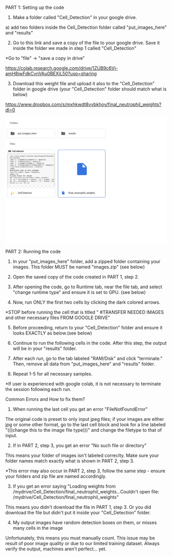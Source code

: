 PART 1: Setting up the code 

1. Make a folder called "Cell_Detection" in your google drive. 

  a) add two folders inside the Cell_Detection folder called "put_images_here" and "results"
  
2. Go to this link and save a copy of the file to your google drive. Save it inside the folder 
we made in step 1 called "Cell_Detection" 

  *Go to "file" -> "save a copy in drive"
  
https://colab.research.google.com/drive/1ZUB9c6Vj-amH8jwFdkCvnVAu0BEXjL50?usp=sharing

3. Download this weight file and upload it also to the "Cell_Detection" folder in google drive (your "Cell_Detection" folder should match what is below)

https://www.dropbox.com/s/mxhkwdt8vvbkhoy/final_neutrophil_weights?dl=0
  
![alt text](https://github.com/sthapa320/darknet/blob/master/data/setup.png)


PART 2: Running the code

1. In your "put_images_here" folder, add a zipped folder containing your images. This folder MUST be named "images.zip" (see below)

2. Open the saved copy of the code created in PART 1, step 2. 

3. After opening the code, go to Runtime tab, near the file tab, and select "change runtime type" and ensure it is set to GPU. (see below)

4. Now, run ONLY the first two cells by clicking the dark colored arrows.  

  *STOP before running the cell that is titled 
 " #TRANSFER NEEDED IMAGES and other necessary files FROM GOOGLE DRIVE"

5. Before proceeding, return to your "Cell_Detection" folder and ensure it looks EXACTLY as below.(see below)

6. Continue to run the following cells in the code. After this step, the output will be in your "results" folder.  
  
5. After each run, go to the tab labeled "RAM/Disk" and click "terminate." Then, remove all data from "put_images_here" and "results" folder. 

6. Repeat 1-5 for all necessary samples. 

*If user is experienced with google colab, it is not necessary to terminate the session following each run. 







Common Errors and How to fix them?

1. When running the last cell you get an error "FileNotFoundError"

The original code is preset to only input jpeg files; if your images are either jpg or some other format, go to the last cell block and look for a line labeled "(((change this to the image file type)))" and change the filetype to that of input. 

2. If in PART 2, step 3, you get an error "No such file or directory"

This means your folder of images isn't labeled correclty. Make sure your folder names match exactly what is shown in PART 2, step 3. 

*This error may also occur in PART 2, step 3, follow the same step - ensure your folders and zip file are named accordingly. 

3. If you get an error saying "Loading weights from /mydrive/Cell_Detection/final_neutrophil_weights...Couldn't open file: /mydrive/Cell_Detection/final_neutrophil_weights"

This means you didn't download the file in PART 1, step 3. Or you did download the file but didn't put it inside your "Cell_Detection" folder. 

4. My output images have random detection boxes on them, or misses many cells in the image

Unfortunately, this means you must manually count. This issue may be result of poor image quality or due to our limited training dataset. Always verify the output, machines aren't perfect... yet.  

